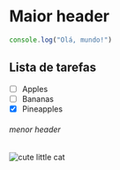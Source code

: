# Maior header

``` javascript
console.log("Olá, mundo!")
```
## Lista de tarefas

- [ ] Apples
- [ ] Bananas
- [x] Pineapples

###### menor header

![cute little cat](https://wallpapers.com/images/hd/cute-kitten-pictures-efuyfbvkc6on2uis.jpg)
